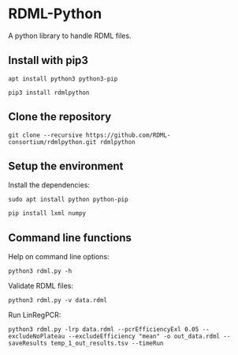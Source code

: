 # RDML-Python

A python library to handle RDML files.

Install with pip3
--------------------

`apt install python3 python3-pip`

`pip3 install rdmlpython`


Clone the repository
--------------------

`git clone --recursive https://github.com/RDML-consortium/rdmlpython.git rdmlpython`


Setup the environment
---------------------

Install the dependencies:

`sudo apt install python python-pip`

`pip install lxml numpy`


Command line functions
----------------------

Help on command line options:

`python3 rdml.py -h`

Validate RDML files:

`python3 rdml.py -v data.rdml`

Run LinRegPCR:

`python3 rdml.py -lrp data.rdml --pcrEfficiencyExl 0.05 --excludeNoPlateau --excludeEfficiency "mean" -o out_data.rdml --saveResults temp_1_out_results.tsv --timeRun`
